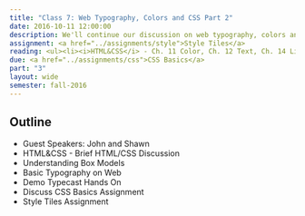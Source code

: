 ```yaml
---
title: "Class 7: Web Typography, Colors and CSS Part 2"
date: 2016-10-11 12:00:00
description: We'll continue our discussion on web typography, colors and styles.  We'll also go over the CodePen CSS exercise and work on our style tiles/mockups in class. I'll have give you the link for the <a href="/class/survey/">mid-semester survey.</a>
assignment: <a href="../assignments/style">Style Tiles</a>
reading: <ul><li><i>HTML&CSS</i> - Ch. 11 Color, Ch. 12 Text, Ch. 14 Lists Tables & Forms</li><li><a href="http://alistapart.com/article/how-we-read">How We Read by Jason Santa Maria</a></li><li><a href="http://www.smashingmagazine.com/2014/09/balancing-line-length-font-size-responsive-web-design/">Size Matters - Balancing Line Length and Font Size in Responsive Web Design</a></li><li><a href="http://lynda.com/CSS-tutorials/Making-Sense-CSS-Box-Model/372544-2.html">In Class - Watch Understanding the CSS Box Model on Lynda.com</a></li></ul>
due: <a href="../assignments/css">CSS Basics</a>
part: "3"
layout: wide
semester: fall-2016
---
```


## Outline

* Guest Speakers: John and Shawn
* HTML&CSS - Brief HTML/CSS Discussion
* Understanding Box Models
* Basic Typography on Web
* Demo Typecast Hands On
* Discuss CSS Basics Assignment
* Style Tiles Assignment
